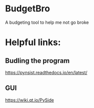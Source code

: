 # BudgetBro
A budgeting tool to help me not go broke

# Helpful links:
## Budling the program
https://pynsist.readthedocs.io/en/latest/
## GUI
https://wiki.qt.io/PySide
